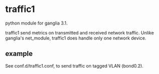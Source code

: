 traffic1
===============
python module for ganglia 3.1.

traffic1 send metrics on transmitted and received network traffic. Unlike
ganglia's net_module, traffic1 does handle only one network device.

example
---------------
See conf.d/traffic1.conf, to send traffic on tagged VLAN (bond0.2).

